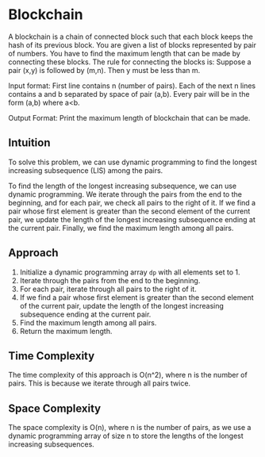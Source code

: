 # Blockchain 

A blockchain is a chain of connected block such that each block keeps the hash of its previous block.
You are given a list of blocks represented by pair of numbers. You have to find the maximum length that can be made by connecting these blocks.
The rule for connecting the blocks is:
Suppose a pair (x,y) is followed by (m,n). Then y must be less than m.

Input format:
First line contains n (number of pairs).
Each of the next n lines contains a and b separated by space of pair (a,b).
Every pair will be in the form (a,b) where a<b.
 
Output Format:
Print the maximum length of blockchain that can be made.

## Intuition
To solve this problem, we can use dynamic programming to find the longest increasing subsequence (LIS) among the pairs.

To find the length of the longest increasing subsequence, we can use dynamic programming. We iterate through the pairs from the end to the beginning, and for each pair, we check all pairs to the right of it. If we find a pair whose first element is greater than the second element of the current pair, we update the length of the longest increasing subsequence ending at the current pair. Finally, we find the maximum length among all pairs.

## Approach
1. Initialize a dynamic programming array `dp` with all elements set to 1.
2. Iterate through the pairs from the end to the beginning.
3. For each pair, iterate through all pairs to the right of it.
4. If we find a pair whose first element is greater than the second element of the current pair, update the length of the longest increasing subsequence ending at the current pair.
5. Find the maximum length among all pairs.
6. Return the maximum length.

## Time Complexity
The time complexity of this approach is O(n^2), where n is the number of pairs. This is because we iterate through all pairs twice.

## Space Complexity
The space complexity is O(n), where n is the number of pairs, as we use a dynamic programming array of size n to store the lengths of the longest increasing subsequences.
